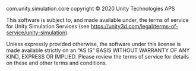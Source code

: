 com.unity.simulation.core copyright © 2020 Unity Technologies APS

This software is subject to, and made available under, the terms of service for Unity Simulation Services (see https://unity3d.com/legal/terms-of-service/unity-simulation).

Unless expressly provided otherwise, the software under this license is made available strictly on an “AS IS” BASIS WITHOUT WARRANTY OF ANY KIND, EXPRESS OR IMPLIED. Please review the terms of service for details on these and other terms and conditions.